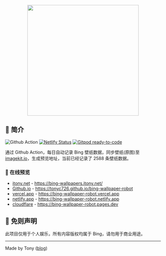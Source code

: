 <p align="center">
  <a href="https://tonyc726.github.io/bing-wallpaper-robot">
    <img width="360" src="https://cdn.jsdelivr.net/gh/tonyc726/bing-wallpaper-robot@main/docs/logo.svg">
  </a>
</p>

## :memo: 简介

![Github Action](https://github.com/tonyc726/bing-wallpaper-robot/actions/workflows/main.yml/badge.svg?branch=main)
[![Netlify Status](https://api.netlify.com/api/v1/badges/4048a6c6-c825-4db0-9adb-729431bef620/deploy-status)](https://app.netlify.com/sites/bing-wallpaper-robot/deploys)
[![Gitpod ready-to-code](https://img.shields.io/badge/Gitpod-ready--to--code-blue?logo=gitpod)](https://gitpod.io/#https://github.com/tonyc726/bing-wallpaper-robot)

通过 Github Action，每日自动记录 Bing 壁纸数据，同步壁纸(原图)至 [imagekit.io](https://imagekit.io/registration?code=45js2315)，生成预览地址，当前已经记录了 2588 条壁纸数据。

### :monocle_face: 在线预览

- [itony.net](https://bing-wallpapers.itony.net/) - <https://bing-wallpapers.itony.net/>
- [Github.io](https://tonyc726.github.io/bing-wallpaper-robot) - <https://tonyc726.github.io/bing-wallpaper-robot>
- [vercel.app](https://bing-wallpaper-robot.vercel.app) - <https://bing-wallpaper-robot.vercel.app>
- [netlify.app](https://bing-wallpaper-robot.netlify.app) - <https://bing-wallpaper-robot.netlify.app>
- [cloudflare](https://bing-wallpaper-robot.pages.dev) - <https://bing-wallpaper-robot.pages.dev>

## :rotating_light: 免则声明

此项目仅用于个人娱乐，所有内容版权均属于 Bing，请勿用于商业用途。

---

Made by Tony ([blog](https://itony.net))
